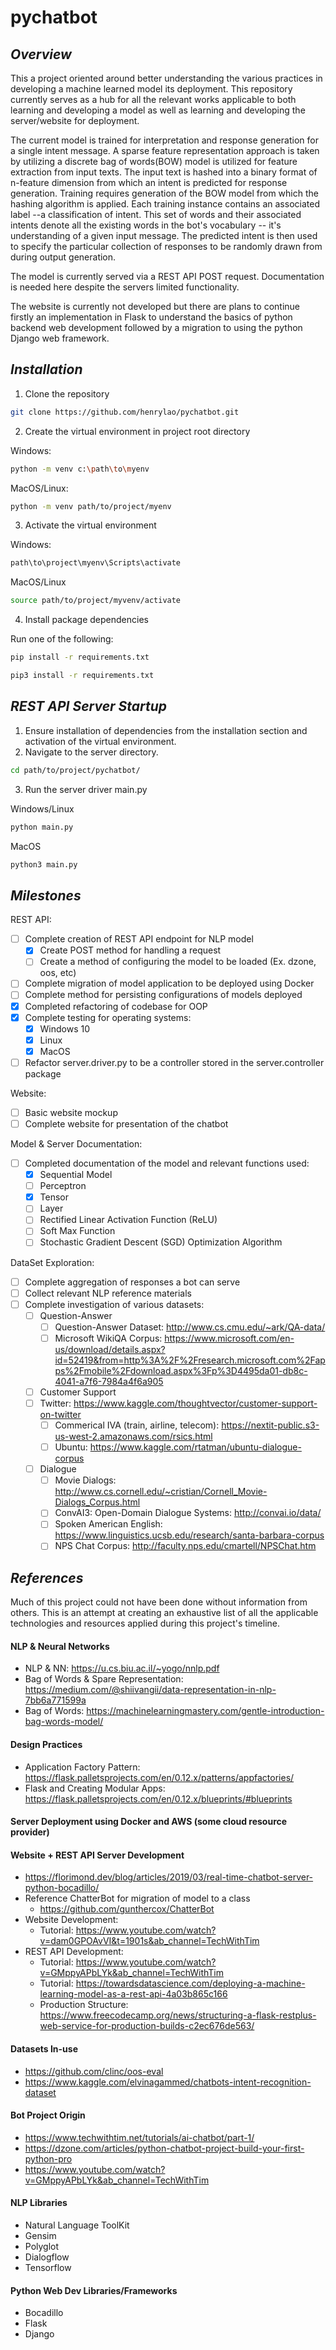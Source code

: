 # pychatbot

## *Overview*

This a project oriented around better understanding the various practices in developing a machine learned model its
deployment. This repository currently serves as a hub for all the relevant works applicable to both learning and
developing a model as well as learning and developing the server/website for deployment.

The current model is trained for interpretation and response generation for a single intent message. A sparse feature representation approach is taken by utilizing a discrete bag of words(BOW) model is utilized for feature extraction from input texts. The input text is hashed into a binary format of n-feature dimension from which an intent is predicted for response generation. Training requires generation of the BOW model from which the hashing algorithm is applied. Each training instance contains an associated label --a classification of intent. This set of words and their associated intents denote all the existing words in the bot's vocabulary -- it's understanding of a given input message. The predicted intent is then used to specify the particular collection of responses to be randomly drawn from during output generation.

The model is currently served via a REST API POST request. Documentation is needed here despite the servers limited
functionality.

The website is currently not developed but there are plans to continue firstly an implementation in Flask to understand
the basics of python backend web development followed by a migration to using the python Django web framework.

## *Installation*

1. Clone the repository

``` sh
git clone https://github.com/henrylao/pychatbot.git
```

2. Create the virtual environment in project root directory<br>

Windows:

```sh
python -m venv c:\path\to\myenv
```

MacOS/Linux:

```sh
python -m venv path/to/project/myenv
```

3. Activate the virtual environment<br>

Windows:

```sh
path\to\project\myenv\Scripts\activate
```

MacOS/Linux

```sh
source path/to/project/myvenv/activate
```

4. Install package dependencies<br>

Run one of the following:

``` sh
pip install -r requirements.txt
```

``` sh
pip3 install -r requirements.txt
```

## *REST API Server Startup*

1. Ensure installation of dependencies from the installation section and activation of the virtual environment.
2. Navigate to the server directory.

``` sh
cd path/to/project/pychatbot/
```

3. Run the server driver main.py<br>

Windows/Linux

``` sh
python main.py
```

MacOS

``` sh
python3 main.py
```

## *Milestones*

REST API:

* [ ] Complete creation of REST API endpoint for NLP model
    * [x] Create POST method for handling a request
    * [ ] Create a method of configuring the model to be loaded (Ex. dzone, oos, etc)
* [ ] Complete migration of model application to be deployed using Docker
* [ ] Complete method for persisting configurations of models deployed
* [x] Completed refactoring of codebase for OOP
* [x] Complete testing for operating systems:
    * [x] Windows 10
    * [x] Linux
    * [x] MacOS
* [ ] Refactor server.driver.py to be a controller stored in the server.controller package

Website:

* [ ] Basic website mockup
* [ ] Complete website for presentation of the chatbot

Model & Server Documentation:

* [ ] Completed documentation of the model and relevant functions used:
    * [x] Sequential Model
    * [ ] Perceptron
    * [x] Tensor
    * [ ] Layer
    * [ ] Rectified Linear Activation Function (ReLU)
    * [ ] Soft Max Function
    * [ ] Stochastic Gradient Descent (SGD) Optimization Algorithm

DataSet Exploration:
* [ ] Complete aggregation of responses a bot can serve
* [ ] Collect relevant NLP reference materials  
* [ ] Complete investigation of various datasets:
    * [ ] Question-Answer
        * [ ] Question-Answer Dataset: http://www.cs.cmu.edu/~ark/QA-data/
        * [ ] Microsoft WikiQA
          Corpus: https://www.microsoft.com/en-us/download/details.aspx?id=52419&from=http%3A%2F%2Fresearch.microsoft.com%2Fapps%2Fmobile%2Fdownload.aspx%3Fp%3D4495da01-db8c-4041-a7f6-7984a4f6a905
    * [ ] Customer Support
    *   [ ] Twitter: https://www.kaggle.com/thoughtvector/customer-support-on-twitter
        * [ ] Commerical IVA (train, airline, telecom): https://nextit-public.s3-us-west-2.amazonaws.com/rsics.html
        * [ ] Ubuntu: https://www.kaggle.com/rtatman/ubuntu-dialogue-corpus
    * [ ] Dialogue
        * [ ] Movie Dialogs: http://www.cs.cornell.edu/~cristian/Cornell_Movie-Dialogs_Corpus.html
        * [ ] ConvAI3: Open-Domain Dialogue Systems: http://convai.io/data/
        * [ ] Spoken American English: https://www.linguistics.ucsb.edu/research/santa-barbara-corpus
        * [ ] NPS Chat Corpus: http://faculty.nps.edu/cmartell/NPSChat.htm

## *References*

Much of this project could not have been done without information from others. This is an attempt at creating an
exhaustive list of all the applicable technologies and resources applied during this project's timeline.

#### NLP & Neural Networks
* NLP & NN: https://u.cs.biu.ac.il/~yogo/nnlp.pdf
* Bag of Words & Spare Representation: https://medium.com/@shiivangii/data-representation-in-nlp-7bb6a771599a
* Bag of Words: https://machinelearningmastery.com/gentle-introduction-bag-words-model/

#### Design Practices

* Application Factory Pattern: https://flask.palletsprojects.com/en/0.12.x/patterns/appfactories/
* Flask and Creating Modular Apps: https://flask.palletsprojects.com/en/0.12.x/blueprints/#blueprints

#### Server Deployment using Docker and AWS (some cloud resource provider)

#### Website + REST API Server Development

* https://florimond.dev/blog/articles/2019/03/real-time-chatbot-server-python-bocadillo/
* Reference ChatterBot for migration of model to a class
    - https://github.com/gunthercox/ChatterBot
* Website Development:
    - Tutorial: https://www.youtube.com/watch?v=dam0GPOAvVI&t=1901s&ab_channel=TechWithTim
* REST API Development:
    - Tutorial: https://www.youtube.com/watch?v=GMppyAPbLYk&ab_channel=TechWithTim
    - Tutorial: https://towardsdatascience.com/deploying-a-machine-learning-model-as-a-rest-api-4a03b865c166
    - Production
      Structure: https://www.freecodecamp.org/news/structuring-a-flask-restplus-web-service-for-production-builds-c2ec676de563/

#### Datasets In-use

* https://github.com/clinc/oos-eval
* https://www.kaggle.com/elvinagammed/chatbots-intent-recognition-dataset

#### Bot Project Origin

* https://www.techwithtim.net/tutorials/ai-chatbot/part-1/
* https://dzone.com/articles/python-chatbot-project-build-your-first-python-pro
* https://www.youtube.com/watch?v=GMppyAPbLYk&ab_channel=TechWithTim

#### NLP Libraries

* Natural Language ToolKit
* Gensim
* Polyglot
* Dialogflow
* Tensorflow


#### Python Web Dev Libraries/Frameworks

* Bocadillo
* Flask
* Django
